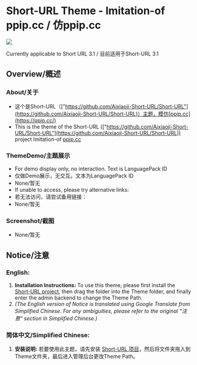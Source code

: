 # Short-URL Theme - Imitation-of ppip.cc / 仿ppip.cc
<img src="https://helloaixiaoji.github.io/Ji-mdimg/svg/MADE-WITH/MADE-WITH.PHP.HTML.CSS.JS.svg">

Currently applicable to Short URL 3.1 / 目前适用于Short-URL 3.1

## Overview/概述
### About/关于
- 这个是Short-URL（["https://github.com/Aixiaoji-Short-URL/Short-URL"](https://github.com/Aixiaoji-Short-URL/Short-URL)）主题，模仿[ppip.cc](https://ppip.cc/)
- This is the theme of the Short-URL (["https://github.com/Aixiaoji-Short-URL/Short-URL"](https://github.com/Aixiaoji-Short-URL/Short-URL)) project Imitation-of [ppip.cc](https://ppip.cc/)

### ThemeDemo/主题展示
- For demo display only, no interaction. Text is LanguagePack ID
- 仅做Demo展示，无交互。文本为LanguagePack ID
- None/暂无
- If unable to access, please try alternative links:
- 若无法访问，请尝试备用链接：
- None/暂无

### Screenshot/截图
- None/暂无

## Notice/注意
### English:
1. **Installation Instructions:** To use this theme, please first install the [Short-URL project](https://github.com/Aixiaoji-Short-URL/Short-URL), then drag the folder into the Theme folder, and finally enter the admin backend to change the Theme Path.
2. *(The English version of Notice is translated using Google Translate from Simplified Chinese. For any ambiguities, please refer to the original "注意" section in Simplified Chinese.)*

### 简体中文/Simplified Chinese:
1. **安装说明:** 若要使用此主题，请先安装 [Short-URL 项目](https://github.com/Aixiaoji-Short-URL/Short-URL)，然后将文件夹拖入到Theme文件夹，最后进入管理后台更改Theme Path。

